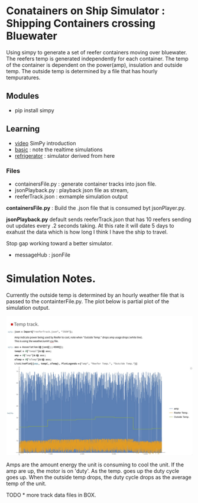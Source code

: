 # Conatainers on Ship Simulator : Shipping Containers crossing Bluewater 

Using simpy to generate a set of reefer containers moving over bluewater. The reefers temp is generated 
independently for each container. The temp of the container is dependent on the
power(amp), insulation and outside temp. The outside temp is determined by 
a file that has hourly tempuratures. 

## Modules 
 - pip install simpy
 
 
## Learning
 - [video](https://www.youtube.com/watch?v=Bk91DoAEcjY) SimPy introduction
 - [basic](https://simpy.readthedocs.io/en/latest/contents.html) : note the realtime simulations
 - [refrigerator](https://pythonhosted.org/SimPy/Manuals/Interfacing/ParallelSimPy/SimPyPP.html) : simulator derived from here
 

 
### Files
 - containersFile.py : generate container tracks into json file.
 - jsonPlayback.py : playback json file as stream,
 - reeferTrack.json : exmample simulation output 
  

**containersFile.py** : Build the .json file that is consumed 
byt jsonPlayer.py. 

**jsonPlayback.py** default sends reeferTrack.json that has 10 reefers 
sending out updates every .2 seconds taking. At this rate it will
date 5 days to exahust the data which is how long I think I have
the ship to travel. 

Stop gap working toward a better simulator. 
- messageHub : jsonFile 

# Simulation Notes.

Currently the outside temp is determined by an hourly weather file that is 
passed to the containterFile.py. The plot below is partial plot of the 
simulation output. 

![](ampTempOutsideTemp.jpg)

Amps are the amount energy the unit is consuming to cool the unit. If the amp 
are up, the motor is on 'duty'.
As the temp. goes up the duty cycle goes up.  When the outside temp drops, 
the duty cycle drops as the average temp of the unit.  

TODO * more track data files in BOX.

 

